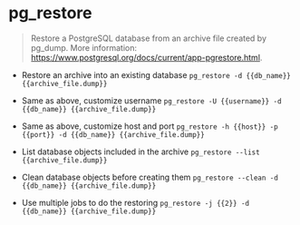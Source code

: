 # pg_restore
> Restore a PostgreSQL database from an archive file created by pg_dump.
> More information: <https://www.postgresql.org/docs/current/app-pgrestore.html>.

- Restore an archive into an existing database
`pg_restore -d {{db_name}} {{archive_file.dump}}`

- Same as above, customize username
`pg_restore -U {{username}} -d {{db_name}} {{archive_file.dump}}`

- Same as above, customize host and port
`pg_restore -h {{host}} -p {{port}} -d {{db_name}} {{archive_file.dump}}`

- List database objects included in the archive
`pg_restore --list {{archive_file.dump}}`

- Clean database objects before creating them
`pg_restore --clean -d {{db_name}} {{archive_file.dump}}`

- Use multiple jobs to do the restoring
`pg_restore -j {{2}} -d {{db_name}} {{archive_file.dump}}`
